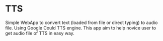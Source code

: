 # TTS
Simple WebApp to convert text (loaded from file or direct typing) to audio file. Using Google Could TTS engine. This app aim to help novice user to get audio file of TTS in easy way.
